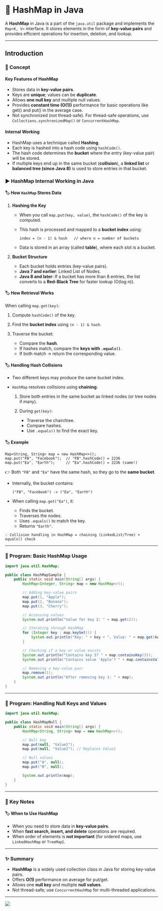 # 🚀 HashMap in Java

A **HashMap** in Java is a part of the `java.util` package and implements the `Map<K, V>` interface. It stores elements in the form of **key-value pairs** and provides efficient operations for insertion, deletion, and lookup.

---
## Introduction

### 📘 Concept

#### Key Features of HashMap

* Stores data in **key-value pairs**.
* Keys are **unique**; values can be **duplicate**.
* Allows **one null key** and multiple null values.
* Provides **constant time (O(1))** performance for basic operations like get() and put() in the average case.
* Not synchronized (not thread-safe). For thread-safe operations, use `Collections.synchronizedMap()` or `ConcurrentHashMap`.

#### Internal Working

* HashMap uses a technique called **Hashing**.
* Each key is hashed into a hash code using `hashCode()`.
* The hash code determines the **bucket** where the entry (key-value pair) will be stored.
* If multiple keys end up in the same bucket (**collision**), a **linked list** or **balanced tree (since Java 8)** is used to store entries in that bucket.

### ▶️ HashMap Internal Working in Java

#### 🏷️ How `HashMap` Stores Data

1. **Hashing the Key**

    * When you call `map.put(key, value)`, the `hashCode()` of the key is computed.
    * This hash is processed and mapped to a **bucket index** using:

      ```
      index = (n - 1) & hash   // where n = number of buckets
      ```
    * Data is stored in an array (called **table**), where each slot is a bucket.

2. **Bucket Structure**

    * Each bucket holds entries (key-value pairs).
    * **Java 7 and earlier**: Linked List of Nodes.
    * **Java 8 and later**: If a bucket has more than 8 entries, the list converts to a **Red-Black Tree** for faster lookup (O(log n)).

#### 🏷️ How Retrieval Works

When calling `map.get(key)`:

1. Compute `hashCode()` of the key.
2. Find the **bucket index** using `(n - 1) & hash`.
3. Traverse the bucket:

    * Compare the **hash**.
    * If hashes match, compare the **keys with `.equals()`**.
    * If both match → return the corresponding value.

#### 🏷️ Handling Hash Collisions

* Two different keys may produce the same bucket index.
* `HashMap` resolves collisions using **chaining**:

    1. Store both entries in the same bucket as linked nodes (or tree nodes if many).
    2. During `get(key)`:

        * Traverse the chain/tree.
        * Compare hashes.
        * Use `.equals()` to find the exact key.

#### 🏷️ Example

```
Map<String, String> map = new HashMap<>();
map.put("FB", "Facebook");  // "FB".hashCode() = 2236
map.put("Ea", "Earth");     // "Ea".hashCode() = 2236 (same!)
```

👉 Both `"FB"` and `"Ea"` have the same hash, so they go to the **same bucket**.

* Internally, the bucket contains:

  ```
  ("FB", "Facebook") -> ("Ea", "Earth")
  ```
* When calling `map.get("Ea")`, it:

    * Finds the bucket.
    * Traverses the nodes.
    * Uses `.equals()` to match the key.
    * Returns `"Earth"`.

`💡 Collision handling in HashMap = chaining (LinkedList/Tree) + equals() check`

---

### 📝 Program: Basic HashMap Usage

```java
import java.util.HashMap;

public class HashMapSample {
    public static void main(String[] args) {
        HashMap<Integer, String> map = new HashMap<>();

        // Adding key-value pairs
        map.put(1, "Apple");
        map.put(2, "Banana");
        map.put(3, "Cherry");

        // Accessing values
        System.out.println("Value for key 2: " + map.get(2));

        // Iterating through HashMap
        for (Integer key : map.keySet()) {
            System.out.println("Key: " + key + ", Value: " + map.get(key));
        }

        // Checking if a key or value exists
        System.out.println("Contains key 3? " + map.containsKey(3));
        System.out.println("Contains value 'Apple'? " + map.containsValue("Apple"));

        // Removing a key-value pair
        map.remove(1);
        System.out.println("After removing key 1: " + map);
    }
}
```

---

### 📝 Program: Handling Null Keys and Values

```java
import java.util.HashMap;

public class HashMapNull {
    public static void main(String[] args) {
        HashMap<String, String> map = new HashMap<>();

        // Null key
        map.put(null, "Value1");
        map.put(null, "Value2"); // Replaces Value1

        // Null values
        map.put("A", null);
        map.put("B", null);

        System.out.println(map);
    }
}
```

---

### 📌 Key Notes

#### 🏷️ When to Use HashMap

* When you need to store data in **key-value pairs**.
* When **fast search, insert, and delete** operations are required.
* When order of elements is **not important** (for ordered maps, use `LinkedHashMap` or `TreeMap`).

---

### ✨ Summary

* **HashMap** is a widely used collection class in Java for storing key-value pairs.
* Offers **O(1)** performance on average for put/get.
* Allows one **null key** and multiple **null values**.
* Not thread-safe; use `ConcurrentHashMap` for multi-threaded applications.

---

[![](https://img.shields.io/badge/Go_Back-🔙-d6cadd?style=for-the-badge&labelColor=d6cadd)](../../../../../../TABLE_CONTENT_README.md)

